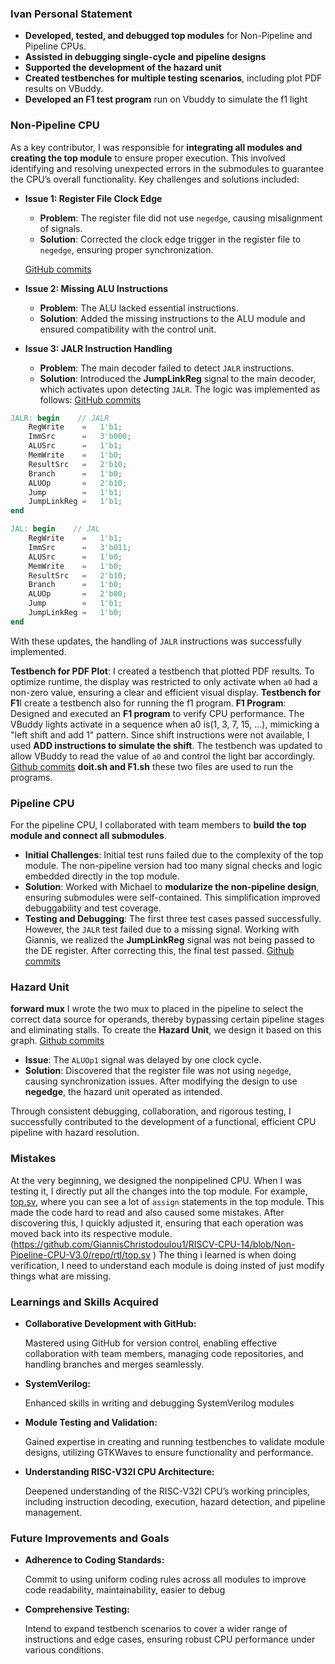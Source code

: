 ### Ivan Personal Statement
- **Developed, tested, and debugged top modules** for Non-Pipeline and Pipeline CPUs.
- **Assisted in debugging single-cycle and pipeline designs**
- **Supported the development of the hazard unit**
- **Created testbenches for multiple testing scenarios**, including plot PDF results on VBuddy.
- **Developed an F1 test program** run on Vbuddy to simulate the f1 light

### Non-Pipeline CPU
As a key contributor, I was responsible for **integrating all modules and creating the top module** to ensure proper execution. This involved identifying and resolving unexpected errors in the submodules to guarantee the CPU’s overall functionality. Key challenges and solutions included:

- **Issue 1: Register File Clock Edge**
  - **Problem**: The register file did not use `negedge`, causing misalignment of signals.
  - **Solution**: Corrected the clock edge trigger in the register file to `negedge`, ensuring proper synchronization.
    

   [GitHub commits]( https://github.com/GiannisChristodoulou1/RISCV-CPU-14/commit/15d22f31502b1235e8ad730080da6ba39b3765b4)
 

- **Issue 2: Missing ALU Instructions**
  - **Problem**: The ALU lacked essential instructions.
  - **Solution**: Added the missing instructions to the ALU module and ensured compatibility with the control unit.

- **Issue 3: JALR Instruction Handling**
  - **Problem**: The main decoder failed to detect `JALR` instructions.
  - **Solution**: Introduced the **JumpLinkReg** signal to the main decoder, which activates upon detecting `JALR`. The logic was implemented as follows:
     [GitHub commits](https://github.com/GiannisChristodoulou1/RISCV-CPU-14/commit/125aae6fd0ad07a18d2274e5459f6ef5fc08961b)
```verilog
JALR: begin    // JALR
    RegWrite    =   1'b1;
    ImmSrc      =   3'b000;
    ALUSrc      =   1'b1; 
    MemWrite    =   1'b0;
    ResultSrc   =   2'b10;   
    Branch      =   1'b0;
    ALUOp       =   2'b10;
    Jump        =   1'b1;
    JumpLinkReg =   1'b1;
end

JAL: begin    // JAL
    RegWrite    =   1'b1;
    ImmSrc      =   3'b011;
    ALUSrc      =   1'b0; 
    MemWrite    =   1'b0;
    ResultSrc   =   2'b10;   
    Branch      =   1'b0;
    ALUOp       =   2'b00;
    Jump        =   1'b1;
    JumpLinkReg =   1'b0;
end
```
With these updates, the handling of `JALR` instructions was successfully implemented.

**Testbench for PDF Plot**: I created a testbench that plotted PDF results. To optimize runtime, the display was restricted to only activate when `a0` had a non-zero value, ensuring a clear and efficient visual display.
**Testbench for F1**I create a testbench also for running the f1 program. 
**F1 Program**: Designed and executed an **F1 program** to verify CPU performance. The VBuddy lights activate in a sequence when a0 is(1, 3, 7, 15, ...), mimicking a "left shift and add 1" pattern. Since shift instructions were not available, I used **ADD instructions to simulate the shift**. The testbench was updated to allow VBuddy to read the value of `a0` and control the light bar accordingly.
[Github commits](https://github.com/GiannisChristodoulou1/RISCV-CPU-14/commit/9711e457a883d5c4d874dba04b12579bd7ac6b1d)
**doit.sh and F1.sh** these two files are used to run the programs.


### Pipeline CPU
For the pipeline CPU, I collaborated with team members to **build the top module and connect all submodules**. 

- **Initial Challenges**: Initial test runs failed due to the complexity of the top module. The non-pipeline version had too many signal checks and logic embedded directly in the top module.
- **Solution**: Worked with Michael to **modularize the non-pipeline design**, ensuring submodules were self-contained. This simplification improved debuggability and test coverage.
- **Testing and Debugging**: The first three test cases passed successfully. However, the `JALR` test failed due to a missing signal. Working with Giannis, we realized the **JumpLinkReg** signal was not being passed to the DE register. After correcting this, the final test passed.
[Github commits](https://github.com/GiannisChristodoulou1/RISCV-CPU-14/commit/5f80b904d02fced8e16d96fadbd1f95f1655fc81)
### Hazard Unit

**forward mux** I wrote the two mux to placed in the pipeline to select the correct data source for operands, thereby bypassing certain pipeline stages and eliminating stalls. 
To create the **Hazard Unit**, we design it based on this graph.
[Github commits](https://github.com/GiannisChristodoulou1/RISCV-CPU-14/commit/e4021b9e3f0082e77ae897f22e199a5d91031784)
- **Issue**: The `ALUOp1` signal was delayed by one clock cycle.
- **Solution**: Discovered that the register file was not using `negedge`, causing synchronization issues. After modifying the design to use **negedge**, the hazard unit operated as intended.

Through consistent debugging, collaboration, and rigorous testing, I successfully contributed to the development of a functional, efficient CPU pipeline with hazard resolution.


### Mistakes
At the very beginning, we designed the nonpipelined CPU. When I was testing it, I directly put all the changes into the top module. For example, [top.sv](https://github.com/GiannisChristodoulou1/RISCV-CPU-14/blob/Non-Pipeline-CPU-V1.1/repo/rtl/top.sv), where you can see a lot of `assign` statements in the top module. This made the code hard to read and also caused some mistakes. After discovering this, I quickly adjusted it, ensuring that each operation was moved back into its respective module. (https://github.com/GiannisChristodoulou1/RISCV-CPU-14/blob/Non-Pipeline-CPU-V3.0/repo/rtl/top.sv ) The thing i learned is when doing verification, I need to understand each module is doing insted of just modify things what are missing.






### Learnings and Skills Acquired

- **Collaborative Development with GitHub:**

  Mastered using GitHub for version control, enabling effective collaboration with team members, managing code repositories, and handling branches and merges seamlessly.

- **SystemVerilog:**

  Enhanced skills in writing and debugging SystemVerilog modules

- **Module Testing and Validation:**

  Gained expertise in creating and running testbenches to validate module designs, utilizing GTKWaves to ensure functionality and performance.

- **Understanding RISC-V32I CPU Architecture:**

  Deepened understanding of the RISC-V32I CPU’s working principles, including instruction decoding, execution, hazard detection, and pipeline management.

### Future Improvements and Goals


- **Adherence to Coding Standards:**

  Commit to using uniform coding rules across all modules to improve code readability, maintainability, easier to debug


- **Comprehensive Testing:**

  Intend to expand testbench scenarios to cover a wider range of instructions and edge cases, ensuring robust CPU performance under various conditions.
